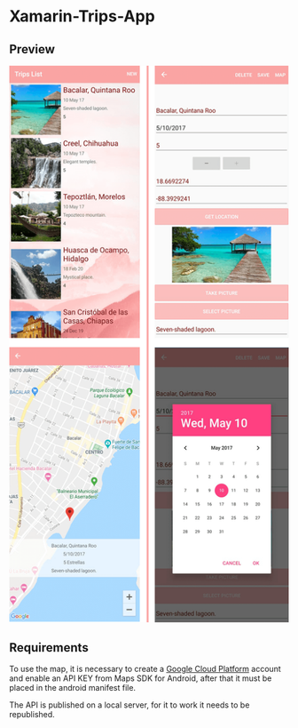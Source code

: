 # Xamarin-Trips-App

## Preview
<img src="./images/TripsAppPreview.png" />

## Requirements
To use the map, it is necessary to create a [Google Cloud Platform](https://console.cloud.google.com/getting-started) account and enable an API KEY from Maps SDK for Android, after that it must be placed in the android manifest file.

The API is published on a local server, for it to work it needs to be republished.
